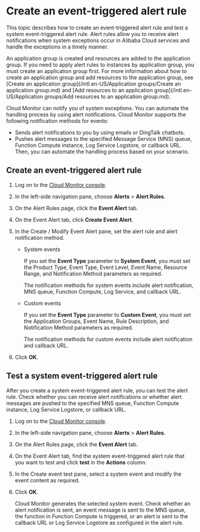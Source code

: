 # Create an event-triggered alert rule

This topic describes how to create an event-triggered alert rule and test a system event-triggered alert rule. Alert rules allow you to receive alert notifications when system exceptions occur in Alibaba Cloud services and handle the exceptions in a timely manner.

An application group is created and resources are added to the application group. If you need to apply alert rules to instances by application group, you must create an application group first. For more information about how to create an application group and add resources to the application group, see [Create an application group](/intl.en-US/Application groups/Create an application group.md) and [Add resources to an application group](/intl.en-US/Application groups/Add resources to an application group.md).

Cloud Monitor can notify you of system exceptions. You can automate the handling process by using alert notifications. Cloud Monitor supports the following notification methods for events:

-   Sends alert notifications to you by using emails or DingTalk chatbots.
-   Pushes alert messages to the specified Message Service \(MNS\) queue, Function Compute instance, Log Service Logstore, or callback URL. Then, you can automate the handling process based on your scenario.

## Create an event-triggered alert rule

1.  Log on to the [Cloud Monitor console](https://cms-intl.console.aliyun.com).

2.  In the left-side navigation pane, choose **Alerts** \> **Alert Rules**.

3.  On the Alert Rules page, click the **Event Alert** tab.

4.  On the Event Alert tab, click **Create Event Alert**.

5.  In the Create / Modify Event Alert pane, set the alert rule and alert notification method.

    -   System events

        If you set the **Event Type** parameter to **System Event**, you must set the Product Type, Event Type, Event Level, Event Name, Resource Range, and Notification Method parameters as required.

        The notification methods for system events include alert notification, MNS queue, Function Compute, Log Service, and callback URL.

    -   Custom events

        If you set the **Event Type** parameter to **Custom Event**, you must set the Application Groups, Event Name, Rule Description, and Notification Method parameters as required.

        The notification methods for custom events include alert notification and callback URL.

6.  Click **OK**.


## Test a system event-triggered alert rule

After you create a system event-triggered alert rule, you can test the alert rule. Check whether you can receive alert notifications or whether alert messages are pushed to the specified MNS queue, Function Compute instance, Log Service Logstore, or callback URL.

1.  Log on to the [Cloud Monitor console](https://cms-intl.console.aliyun.com).

2.  In the left-side navigation pane, choose **Alerts** \> **Alert Rules**.

3.  On the Alert Rules page, click the **Event Alert** tab.

4.  On the Event Alert tab, find the system event-triggered alert rule that you want to test and click **test** in the **Actions** column.

5.  In the Create event test pane, select a system event and modify the event content as required.

6.  Click **OK**.

    Cloud Monitor generates the selected system event. Check whether an alert notification is sent, an event message is sent to the MNS queue, the function in Function Compute is triggered, or an alert is sent to the callback URL or Log Service Logstore as configured in the alert rule.


